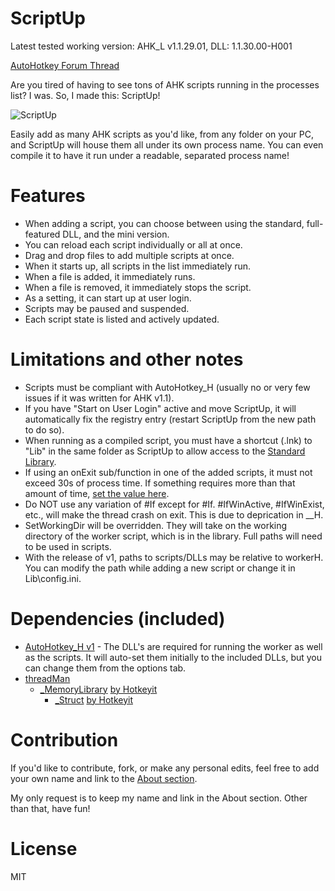 # ScriptUp
Latest tested working version: AHK_L v1.1.29.01, DLL: 1.1.30.00-H001

[AutoHotkey Forum Thread](https://autohotkey.com/boards/viewtopic.php?f=6&t=36656)

Are you tired of having to see tons of AHK scripts running in the processes list? I was. So, I made this: ScriptUp!

![ScriptUp](https://i.imgur.com/8xRso8M.png)

Easily add as many AHK scripts as you'd like, from any folder on your PC, and ScriptUp will house them all under its own process name. You can even compile it to have it run under a readable, separated process name!

# Features

  - When adding a script, you can choose between using the standard, full-featured DLL, and the mini version.
  - You can reload each script individually or all at once.
  - Drag and drop files to add multiple scripts at once.
  - When it starts up, all scripts in the list immediately run.
  - When a file is added, it immediately runs.
  - When a file is removed, it immediately stops the script.
  - As a setting, it can start up at user login.
  - Scripts may be paused and suspended.
  - Each script state is listed and actively updated.

# Limitations and other notes

  - Scripts must be compliant with AutoHotkey_H (usually no or very few issues if it was written for AHK v1.1).
  - If you have "Start on User Login" active and move ScriptUp, it will automatically fix the registry entry (restart ScriptUp from the new path to do so).
  - When running as a compiled script, you must have a shortcut (.lnk) to "Lib" in the same folder as ScriptUp to allow access to the [Standard Library](https://autohotkey.com/docs/Functions.htm#lib).
  - If using an onExit sub/function in one of the added scripts, it must not exceed 30s of process time. If something requires more than that amount of time, [set the value here](ScriptUp.ahk#L70).
  - Do NOT use any variation of #If except for #If. #IfWinActive, #IfWinExist, etc., will make the thread crash on exit. This is due to deprication in __H.
  - SetWorkingDir will be overridden. They will take on the working directory of the worker script, which is in the library. Full paths will need to be used in scripts.
  - With the release of v1, paths to scripts/DLLs may be relative to workerH. You can modify the path while adding a new script or change it in Lib\config.ini.

# Dependencies (included)
  - [AutoHotkey_H v1](https://hotkeyit.github.io/v2/) - The DLL's are required for running the worker as well as the scripts. It will auto-set them initially to the included DLLs, but you can change them from the options tab.
  - [threadMan](https://github.com/Masonjar13/AHK-Library/blob/master/Lib/threadMan.ahk)
    - [_MemoryLibrary](https://github.com/Masonjar13/AHK-Library/blob/master/Required-Libraries/_MemoryLibrary.ahk) [by Hotkeyit](https://autohotkey.com/board/topic/77302-class-ahk-lv2-memorylibrary/)
      - [_Struct](https://github.com/Masonjar13/AHK-Library/blob/master/Required-Libraries/_Struct.ahk) [by Hotkeyit](https://autohotkey.com/board/topic/55150-class-structfunc-sizeof-updated-010412-ahkv2/)

# Contribution
If you'd like to contribute, fork, or make any personal edits, feel free to add your own name and link to the [About section](Lib/guiMake.ahk#L32).

My only request is to keep my name and link in the About section. Other than that, have fun!


# License
MIT

